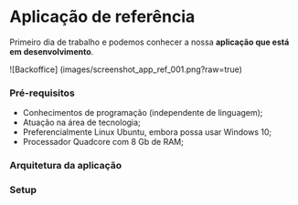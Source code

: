 # Aplicação de referência

Primeiro dia de trabalho e podemos conhecer a nossa **aplicação que está em desenvolvimento**.

![Backoffice] (images/screenshot_app_ref_001.png?raw=true)

### Pré-requisitos

* Conhecimentos de programação (independente de linguagem);
* Atuação na área de tecnologia;
* Preferencialmente Linux Ubuntu, embora possa usar Windows 10;
* Processador Quadcore com 8 Gb de RAM;

### Arquitetura da aplicação



### Setup
